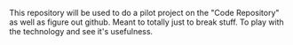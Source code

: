 This repository will be used to do a pilot project on the "Code Repository" as well as figure out github. Meant to totally just to break stuff. To play with the technology and see it's usefulness.
